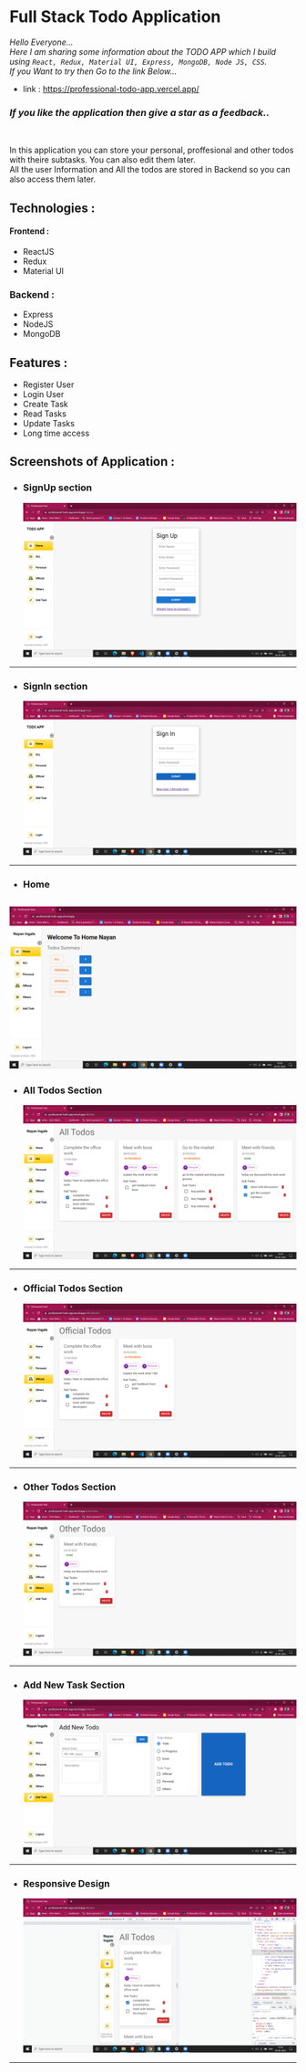 # **Full Stack Todo Application**

_Hello Everyone..._
<br/>
_Here I am sharing some information about the TODO APP which I build<br>
using `React, Redux, Material UI, Express, MongoDB, Node JS, CSS`.<br/>If you Want to try then Go to the link Below...<br/>_

- link : https://professional-todo-app.vercel.app/

### _If you like the application then give a star as a feedback.._

<br/>

In this application you can store your personal, proffesional and other todos with theire subtasks. You can also edit them later.<br>
All the user Information and All the todos are stored in Backend so you can also access them later.

## Technologies :

#### Frontend :

- ReactJS
- Redux
- Material UI

### Backend :

- Express
- NodeJS
- MongoDB

## Features :

- Register User
- Login User
- Create Task
- Read Tasks
- Update Tasks
- Long time access

## Screenshots of Application :

- ### SignUp section
  ![alt text](/Demo/signup.png)

---

- ### SignIn section
  ![alt text](/Demo/signin.png)

---

- ### Home

## ![alt text](/Demo/home.png)

- ### All Todos Section
  ![alt text](/Demo/all.png)

---

- ### Official Todos Section
  ![alt text](/Demo/official.png)

---

- ### Other Todos Section
  ![alt text](/Demo/other.png)

---

- ### Add New Task Section
  ![alt text](/Demo/netTask.png)

---

- ### Responsive Design
  ![alt text](/Demo/responsive.png)

---
